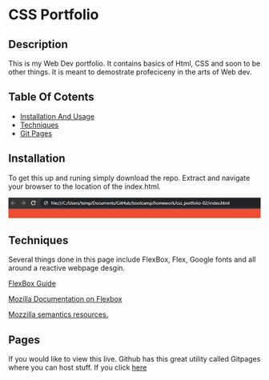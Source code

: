 # CSS Portfolio

## Description

This is my Web Dev portfolio. It contains basics of Html, CSS and soon to be other things. It is meant to demostrate profeciceny in the arts of Web dev.


## Table Of Cotents

- [Installation And Usage](#installation)
- [Techniques](#techniques)
- [Git Pages](#pages)

## Installation
To get this up and runing simply download the repo. Extract and navigate your browser to the location of the index.html.

![Web Brwoser Navigation](./docs/nav.png)

## Techniques
Several things done in this page include FlexBox, Flex, Google fonts and all around a reactive webpage desgin.

[FlexBox Guide](https://css-tricks.com/snippets/css/a-guide-to-flexbox/)

[Mozilla Documentation on Flexbox](https://developer.mozilla.org/en-US/docs/Web/CSS/CSS_Flexible_Box_Layout/Basic_Concepts_of_Flexbox)

[Mozzilla semantics resources.](https://developer.mozilla.org/en-US/docs/Web/HTML/Element)

## Pages

If you would like to view this live. Github has this great utility called Gitpages where you can host stuff.
If you click [here](https://hahkeye.github.io/portfolio/)